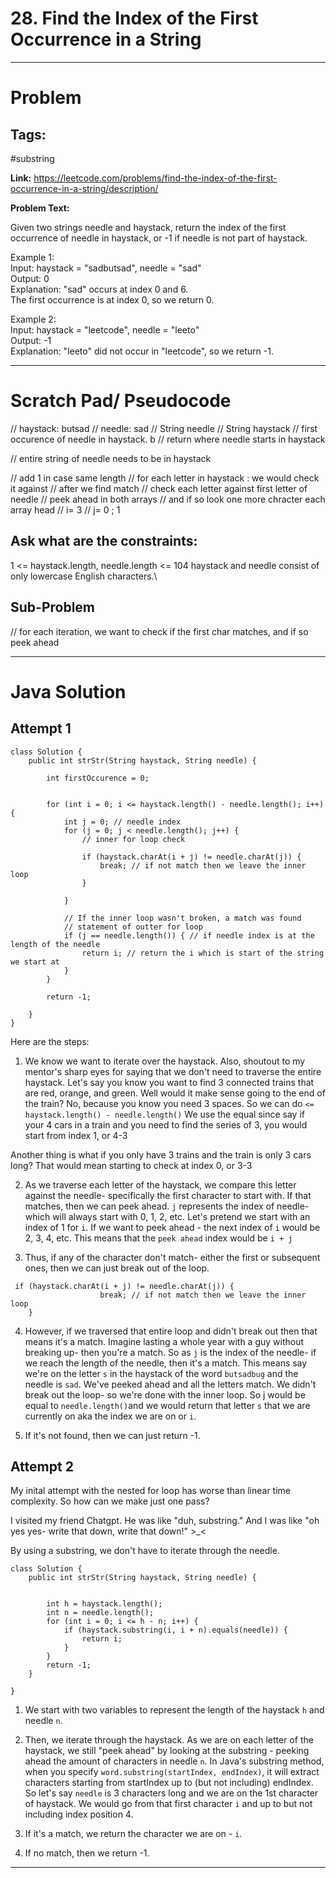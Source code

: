 # 28. Find the Index of the First Occurrence in a String


---


# Problem 

## Tags: 
#substring

**Link:** https://leetcode.com/problems/find-the-index-of-the-first-occurrence-in-a-string/description/

**Problem Text:**   

Given two strings needle and haystack, return the index of the first occurrence of needle in haystack, or -1 if needle is not part of haystack.

 

Example 1:  
Input: haystack = "sadbutsad", needle = "sad"  
Output: 0  
Explanation: "sad" occurs at index 0 and 6.  
The first occurrence is at index 0, so we return 0. 

Example 2:  
Input: haystack = "leetcode", needle = "leeto"  
Output: -1  
Explanation: "leeto" did not occur in "leetcode", so we return -1. 


---

# Scratch Pad/ Pseudocode

// haystack: butsad
// needle: sad
// String needle
// String haystack
// first occurence of needle in haystack. b
// return where needle starts in haystack

// entire string of needle needs to be in haystack

// add 1 in case same length
// for each letter in haystack : we would check it against
// after we find match
// check each letter against first letter of needle
// peek ahead in both arrays
// and if so look one more chracter each array head
// i= 3
// j= 0 ; 1

## Ask what are the constraints:
1 <= haystack.length, needle.length <= 104
haystack and needle consist of only lowercase English characters.\


## Sub-Problem
// for each iteration, we want to check if the first char matches, and if so peek ahead 


---

# Java Solution

## Attempt 1

```
class Solution {
    public int strStr(String haystack, String needle) {

        int firstOccurence = 0;
        

        for (int i = 0; i <= haystack.length() - needle.length(); i++) {
            int j = 0; // needle index
            for (j = 0; j < needle.length(); j++) {
                // inner for loop check

                if (haystack.charAt(i + j) != needle.charAt(j)) {
                    break; // if not match then we leave the inner loop
                }

            }

            // If the inner loop wasn't broken, a match was found
            // statement of outter for loop
            if (j == needle.length()) { // if needle index is at the length of the needle 
                return i; // return the i which is start of the string we start at 
            }
        }

        return -1;

    }
}
```

Here are the steps: 
1. We know we want to iterate over the haystack. Also, shoutout to my mentor's sharp eyes for saying that we don't need to traverse the entire haystack. Let's say you know you want to find 3 connected trains that are red, orange, and green. Well would it make sense going to the end of the train? No, because you know you need 3 spaces. 
So we can do `<= haystack.length() - needle.length()`
We use the equal since say if your 4 cars in a train and you need to find the series of 3, you would start from index 1, or 4-3

Another thing is what if you only have 3 trains and the train is only 3 cars long? That would mean starting to check at index 0, or 3-3

2. As we traverse each letter of the haystack, we compare this letter against the needle- specifically the first character to start with. If that matches, then we can peek ahead. 
`j` represents the index of needle- which will always start with 0, 1, 2, etc.
Let's pretend we start with an index of 1 for `i`.
If we want to peek ahead - the next index of `i` would be 2, 3, 4, etc.
This means that the `peek ahead` index would be `i + j` 

3. Thus, if any of the character don't match- either the first or subsequent ones, then we can just break out of the loop.
```
 if (haystack.charAt(i + j) != needle.charAt(j)) {
                    break; // if not match then we leave the inner loop
    }

```

4. However, if we traversed that entire loop and didn't break out then that means it's a match. Imagine lasting a whole year with a guy without breaking up- then you're a match. 
So as `j` is the index of the needle- if we reach the length of the needle, then it's a match. 
This means say we're on the letter `s` in the haystack of the word `butsadbug` and the needle is `sad`. 
We've peeked ahead and all the letters match. We didn't break out the loop- so we're done with the inner loop. So j would be equal to `needle.length()`and we would return that letter `s` that we are currently on aka the index we are on or `i`. 

5. If it's not found, then we can just return -1. 

## Attempt 2
My inital attempt with the nested for loop has worse than linear time complexity. 
So how can we make just one pass? 

I visited my friend Chatgpt. He was like "duh, substring." 
And I was like "oh yes yes- write that down, write that down!" >_< 

By using a substring, we don't have to iterate through the needle.

```
class Solution {
    public int strStr(String haystack, String needle) {

    
        int h = haystack.length();
        int n = needle.length();
        for (int i = 0; i <= h - n; i++) {
            if (haystack.substring(i, i + n).equals(needle)) {
                return i;
            }
        }
        return -1;
    }

}
```

1. We start with two variables to represent the length of the haystack `h` and needle `n`.

2. Then, we iterate through the haystack. As we are on each letter of the haystack, we still "peek ahead" by looking at the substring - peeking ahead the amount of characters in needle `n`. 
In Java's substring method, when you specify `word.substring(startIndex, endIndex)`, it will extract characters starting from startIndex up to (but not including) endIndex.
So let's say `needle` is 3 characters long and we are on the 1st character of haystack. 
We would go from that first character `i` and up to but not including index position 4.

3. If it's a match, we return the character we are on - `i`.

4. If no match, then we return -1. 

---


